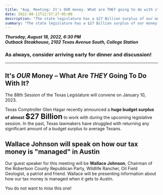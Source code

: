 ```yaml
---
title: "Aug. Meeting: It's OUR money. What are THEY going to do with it?"
date: 2022-08-11T12:57:27-05:00
description: "The state legislature has a $27 Billion surplus of our money. In the past, they've not done well giving much back"
summary: "The state legislature has a $27 Billion surplus of our money. In the past, they've not done wellgiving much back"
---
```


**_Thursday, August 18, 2022, 6:30 PM_**  
**_<strong><span class="hilite">Outback Steakhouse</span></strong>, 2102 Texas Avenue South, College Station_**

### As always, consider arriving early for dinner and discussion!

---

## It's *OUR* Money – What Are *THEY* Going To Do With It?  

The 88th Session of the Texas Legislature will convene on January 10, 2023.  

Texas Comptroller Glen Hagar recently announced a <strong><span class="hilite">huge budget surplus of almost <span style="font-size: 24px;">$27 Billion</span></span></strong> to work with during the upcoming legislative session. In the past, Texas lawmakers have struggled with returning any significant amount of a budget surplus to average Texans.  

## Wallace Johnson will speak on how our tax money is "managed" in Austin

Our guest speaker for this meeting will be <strong><span class="hilite">Wallace Johnson</span></strong>, Chairman of the Robertson County Republican Party, Wildlife Rancher, Oil Field Geologist, a patriot and friend. Wallace will be presenting information about how our tax money is managed when it gets to Austin.  

You do not want to miss this one!